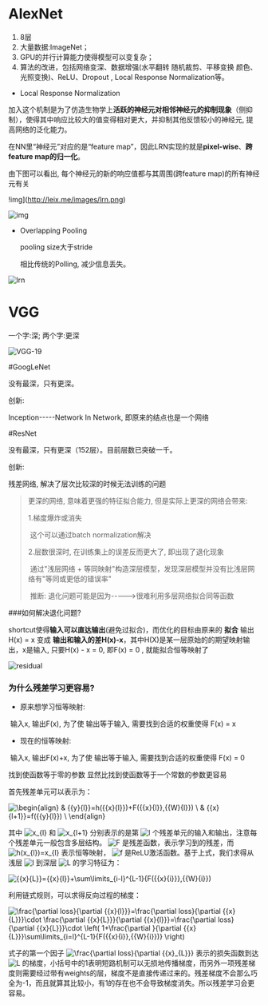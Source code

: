# AlexNet

1. 8层
2. 大量数据:ImageNet；
3. GPU的并行计算能力使得模型可以变复杂；
4. 算法的改进，包括网络变深、数据增强(水平翻转  随机裁剪、平移变换   颜色、光照变换)、ReLU、Dropout , Local Response Normalization等。

-  Local Response Normalization

  加入这个机制是为了仿造生物学上**活跃的神经元对相邻神经元的抑制现象**（侧抑制），使得其中响应比较大的值变得相对更大，并抑制其他反馈较小的神经元, 提高网络的泛化能力。

  在NN里“神经元”对应的是“feature map”，因此LRN实现的就是**pixel-wise**、**跨feature map的归一化**。

  由下图可以看出, 每个神经元的新的响应值都与其周围(跨feature map)的所有神经元有关

  !img](http://leix.me/images/lrn.png)

  ![img](https://qph.ec.quoracdn.net/main-qimg-c1dade99f98a8d843e235ca836b7b51e.webp)

- Overlapping Pooling

  pooling size大于stride

  相比传统的Polling, 减少信息丢失。

![lrn](http://leix.me/images/lrn.png)



# VGG

一个字:深;  两个字:更深

![VGG-19](https://www.52ml.net/wp-content/uploads/2016/08/vgg19.png)



#GoogLeNet

没有最深，只有更深。

创新:

Inception-----Network In Network, 即原来的结点也是一个网络



#ResNet

没有最深，只有更深（152层）。目前层数已突破一千。

创新:

残差网络, 解决了层次比较深的时候无法训练的问题

> 更深的网络, 意味着更强的特征拟合能力, 但是实际上更深的网络会带来:
>
> 1.梯度爆炸或消失     
>
> ​	这个可以通过batch normalization解决
>
> 2.层数很深时, 在训练集上的误差反而更大了, 即出现了退化现象
>
> ​	通过"浅层网络  +  等同映射"构造深层模型，发现深层模型并没有比浅层网络有"等同或更低的错误率"
>
> ​	推断:  退化问题可能是因为----->很难利用多层网络拟合同等函数

###如何解决退化问题?

shortcut使得**输入可以直达输出**(避免过拟合)，而优化的目标由原来的    **拟合**  输出H(x) = x
变成   **输出和输入的差H(x)-x**，其中H(X)是某一层原始的的期望映射输出，x是输入, 只要H(x) - x = 0, 即F(x) = 0 , 就能拟合恒等映射了

![residual](https://www.52ml.net/wp-content/uploads/2016/08/residual.png)

### 为什么残差学习更容易?

-  原来想学习恒等映射:

  ​	输入x, 输出F(x), 为了使 输出等于输入, 需要找到合适的权重使得  F(x) = x

-  现在的恒等映射:

  ​	输入x, 输出F(x)+x, 为了使 输出等于输入, 需要找到合适的权重使得   F(x) = 0 

找到使函数等于零的参数 显然比找到使函数等于一个常数的参数更容易

首先残差单元可以表示为：

![\begin{align} & {{y}_{l}}=h({{x}_{l}})+F({{x}_{l}},{{W}_{l}}) \\ & {{x}_{l+1}}=f({{y}_{l}}) \\ \end{align} ](https://www.zhihu.com/equation?tex=%5Cbegin%7Balign%7D+%26+%7B%7By%7D_%7Bl%7D%7D%3Dh%28%7B%7Bx%7D_%7Bl%7D%7D%29%2BF%28%7B%7Bx%7D_%7Bl%7D%7D%2C%7B%7BW%7D_%7Bl%7D%7D%29+%5C%5C+%26+%7B%7Bx%7D_%7Bl%2B1%7D%7D%3Df%28%7B%7By%7D_%7Bl%7D%7D%29+%5C%5C+%5Cend%7Balign%7D+) 

其中 ![x_{l}](https://www.zhihu.com/equation?tex=x_%7Bl%7D) 和 ![x_{l+1}](https://www.zhihu.com/equation?tex=x_%7Bl%2B1%7D) 分别表示的是第 ![l](https://www.zhihu.com/equation?tex=l) 个残差单元的输入和输出，注意每个残差单元一般包含多层结构。 ![F](https://www.zhihu.com/equation?tex=F) 是残差函数，表示学习到的残差，而 ![h(x_{l})=x_{l}](https://www.zhihu.com/equation?tex=h%28x_%7Bl%7D%29%3Dx_%7Bl%7D) 表示恒等映射， ![f](https://www.zhihu.com/equation?tex=f) 是ReLU激活函数。基于上式，我们求得从浅层 ![l](https://www.zhihu.com/equation?tex=l) 到深层 ![L](https://www.zhihu.com/equation?tex=L) 的学习特征为：

![{{x}_{L}}={{x}_{l}}+\sum\limits_{i-l}^{L-1}{F({{x}_{i}}},{{W}_{i}})](https://www.zhihu.com/equation?tex=%7B%7Bx%7D_%7BL%7D%7D%3D%7B%7Bx%7D_%7Bl%7D%7D%2B%5Csum%5Climits_%7Bi-l%7D%5E%7BL-1%7D%7BF%28%7B%7Bx%7D_%7Bi%7D%7D%7D%2C%7B%7BW%7D_%7Bi%7D%7D%29) 

利用链式规则，可以求得反向过程的梯度：

![\frac{\partial loss}{\partial {{x}_{l}}}=\frac{\partial loss}{\partial {{x}_{L}}}\cdot \frac{\partial {{x}_{L}}}{\partial {{x}_{l}}}=\frac{\partial loss}{\partial {{x}_{L}}}\cdot \left( 1+\frac{\partial }{\partial {{x}_{L}}}\sum\limits_{i=l}^{L-1}{F({{x}_{i}},{{W}_{i}})} \right)](https://www.zhihu.com/equation?tex=%5Cfrac%7B%5Cpartial+loss%7D%7B%5Cpartial+%7B%7Bx%7D_%7Bl%7D%7D%7D%3D%5Cfrac%7B%5Cpartial+loss%7D%7B%5Cpartial+%7B%7Bx%7D_%7BL%7D%7D%7D%5Ccdot+%5Cfrac%7B%5Cpartial+%7B%7Bx%7D_%7BL%7D%7D%7D%7B%5Cpartial+%7B%7Bx%7D_%7Bl%7D%7D%7D%3D%5Cfrac%7B%5Cpartial+loss%7D%7B%5Cpartial+%7B%7Bx%7D_%7BL%7D%7D%7D%5Ccdot+%5Cleft%28+1%2B%5Cfrac%7B%5Cpartial+%7D%7B%5Cpartial+%7B%7Bx%7D_%7BL%7D%7D%7D%5Csum%5Climits_%7Bi%3Dl%7D%5E%7BL-1%7D%7BF%28%7B%7Bx%7D_%7Bi%7D%7D%2C%7B%7BW%7D_%7Bi%7D%7D%29%7D+%5Cright%29) 

式子的第一个因子 ![\frac{\partial loss}{\partial {{x}_{L}}}](https://www.zhihu.com/equation?tex=%5Cfrac%7B%5Cpartial+loss%7D%7B%5Cpartial+%7B%7Bx%7D_%7BL%7D%7D%7D) 表示的损失函数到达 ![L](https://www.zhihu.com/equation?tex=L) 的梯度，小括号中的1表明短路机制可以无损地传播梯度，而另外一项残差梯度则需要经过带有weights的层，梯度不是直接传递过来的。残差梯度不会那么巧全为-1，而且就算其比较小，有1的存在也不会导致梯度消失。所以残差学习会更容易。